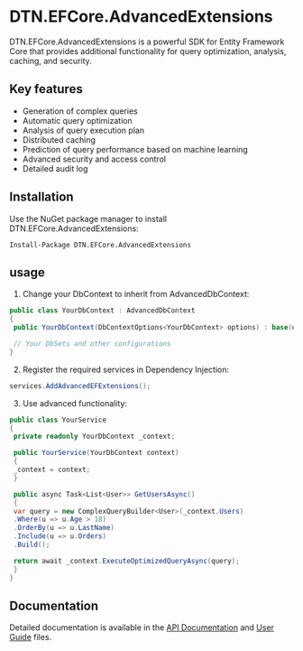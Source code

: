 ﻿# DTN.EFCore.AdvancedExtensions

DTN.EFCore.AdvancedExtensions is a powerful SDK for Entity Framework Core that provides additional functionality for query optimization, analysis, caching, and security.

## Key features

- Generation of complex queries
- Automatic query optimization
- Analysis of query execution plan
- Distributed caching
- Prediction of query performance based on machine learning
- Advanced security and access control
- Detailed audit log

## Installation

Use the NuGet package manager to install DTN.EFCore.AdvancedExtensions:

```
Install-Package DTN.EFCore.AdvancedExtensions
```

## usage

1. Change your DbContext to inherit from AdvancedDbContext:

```csharp
public class YourDbContext : AdvancedDbContext
{
 public YourDbContext(DbContextOptions<YourDbContext> options) : base(options) { }

 // Your DbSets and other configurations
}
```

2. Register the required services in Dependency Injection:

```csharp
services.AddAdvancedEFExtensions();
```

3. Use advanced functionality:

```csharp
public class YourService
{
 private readonly YourDbContext _context;

 public YourService(YourDbContext context)
 {
 _context = context;
 }

 public async Task<List<User>> GetUsersAsync()
 {
 var query = new ComplexQueryBuilder<User>(_context.Users)
 .Where(u => u.Age > 18)
 .OrderBy(u => u.LastName)
 .Include(u => u.Orders)
 .Build();

 return await _context.ExecuteOptimizedQueryAsync(query);
 }
}
```

## Documentation

Detailed documentation is available in the [API Documentation](Documentation/API.md) and [User Guide](Documentation/UserGuide.md) files.